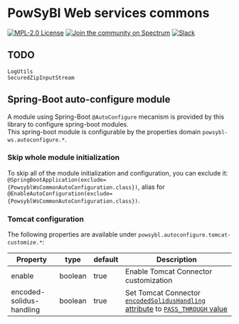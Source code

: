 # PowSyBl Web services commons

[![MPL-2.0 License](https://img.shields.io/badge/license-MPL_2.0-blue.svg)](https://www.mozilla.org/en-US/MPL/2.0/)
[![Join the community on Spectrum](https://withspectrum.github.io/badge/badge.svg)](https://spectrum.chat/powsybl)
[![Slack](https://img.shields.io/badge/slack-powsybl-blueviolet.svg?logo=slack)](https://join.slack.com/t/powsybl/shared_invite/zt-rzvbuzjk-nxi0boim1RKPS5PjieI0rA)


## TODO
```
LogUtils
SecuredZipInputStream
```


## Spring-Boot auto-configure module
A module using Spring-Boot `@AutoConfigure` mecanism is provided
by this library to configure spring-boot modules.  
This spring-boot module is configurable by the properties domain `powsybl-ws.autoconfigure.*`.

### Skip whole module initialization
To skip all of the module initialization and configuration, you can
exclude it: `@SpringBootApplication(exclude={PowsyblWsCommonAutoConfiguration.class})`,
alias for `@EnableAutoConfiguration(exclude={PowsyblWsCommonAutoConfiguration.class})`.

### Tomcat configuration
The following properties are available under `powsybl.autoconfigure.tomcat-customize.*`:

| Property                 | type    | default | Description                                                                                                                                                                                                                                                                          |
|--------------------------|---------|---------|--------------------------------------------------------------------------------------------------------------------------------------------------------------------------------------------------------------------------------------------------------------------------------------|
| enable                   | boolean | true    | Enable Tomcat Connector customization                                                                                                                                                                                                                                                |
| encoded-solidus-handling | boolean | true    | Set Tomcat Connector [`encodedSolidusHandling` attribute](https://tomcat.apache.org/tomcat-10.1-doc/config/http.html#Common_Attributes) to [`PASS_THROUGH` value](https://tomcat.apache.org/tomcat-10.1-doc/api/org/apache/tomcat/util/buf/EncodedSolidusHandling.html#PASS_THROUGH) |
